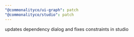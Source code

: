 ```yaml
---
"@commonalityco/ui-graph": patch
"@commonalityco/studio": patch
---
```


updates dependency dialog and fixes constraints in studio
